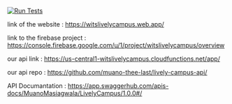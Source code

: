[![Run Tests](https://github.com/muano-thee-last/lively-campus/actions/workflows/test.yml/badge.svg)](https://github.com/muano-thee-last/lively-campus/actions/workflows/test.yml)

link of the website : https://witslivelycampus.web.app/

link to the firebase project : https://console.firebase.google.com/u/1/project/witslivelycampus/overview

our api link : https://us-central1-witslivelycampus.cloudfunctions.net/app/

our api repo : https://github.com/muano-thee-last/lively-campus-api/

API Documantation : https://app.swaggerhub.com/apis-docs/MuanoMasiagwala/LivelyCampus/1.0.0#/
